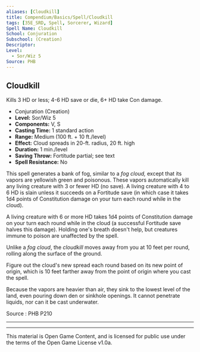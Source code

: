 ```yaml
---
aliases: [Cloudkill]
title: Compendium/Basics/Spell/Cloudkill
tags: [35E_SRD, Spell, Sorcerer, Wizard]
Spell Name: Cloudkill
School: Conjuration
Subschool: (Creation)
Descriptor: 
Level:
  - Sor/Wiz 5
Source: PHB
---
```



## Cloudkill

Kills 3 HD or less; 4-6 HD save or die, 6+ HD take Con damage.

*   Conjuration (Creation)
*   **Level:** Sor/Wiz 5
*   **Components:** V, S
*   **Casting Time:** 1 standard action
*   **Range:** Medium (100 ft. + 10 ft./level)
*   **Effect:** Cloud spreads in 20-ft. radius, 20 ft. high
*   **Duration:** 1 min./level
*   **Saving Throw:** Fortitude partial; see text
*   **Spell Resistance:** No

<p>This spell generates a bank of fog, similar to a <i>fog cloud,</i> except that its vapors are yellowish green and poisonous. These vapors automatically kill any living creature with 3 or fewer HD (no save). A living creature with 4 to 6 HD is slain unless it succeeds on a Fortitude save (in which case it takes 1d4 points of Constitution damage on your turn each round while in the cloud).</p><p>A living creature with 6 or more HD takes 1d4 points of Constitution damage on your turn each round while in the cloud (a successful Fortitude save halves this damage). Holding one's breath doesn't help, but creatures immune to poison are unaffected by the spell.</p><p>Unlike a <i>fog cloud</i>, the <i>cloudkill</i> moves away from you at 10 feet per round, rolling along the surface of the ground.</p><p>Figure out the cloud's new spread each round based on its new point of origin, which is 10 feet farther away from the point of origin where you cast the spell.</p><p>Because the vapors are heavier than air, they sink to the lowest level of the land, even pouring down den or sinkhole openings. It cannot penetrate liquids, nor can it be cast underwater.</p>

Source : PHB P210

---

---

This material is Open Game Content, and is licensed for public use under
the terms of the Open Game License v1.0a.
